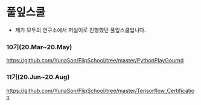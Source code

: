 # 풀잎스쿨
- 제가 모두의 연구소에서 퍼실이로 진행했던 풀잎스쿨입니다. 

### 10기(20.Mar~20.May)
https://github.com/YunaSon/FlipSchool/tree/master/PythonPlayGournd


### 11기(20.Jun~20.Aug)
https://github.com/YunaSon/FlipSchool/tree/master/Tensorflow_Certification
